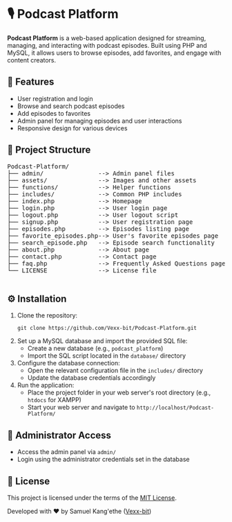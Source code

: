<!DOCTYPE html>
<html lang="en">
<head>
  <meta charset="UTF-8">
</head>
<body>

  <h1>🎙️ Podcast Platform</h1>
  <p><strong>Podcast Platform</strong> is a web-based application designed for streaming, managing, and interacting with podcast episodes. Built using PHP and MySQL, it allows users to browse episodes, add favorites, and engage with content creators.</p>

  <h2>🎯 Features</h2>
  <ul>
    <li>User registration and login</li>
    <li>Browse and search podcast episodes</li>
    <li>Add episodes to favorites</li>
    <li>Admin panel for managing episodes and user interactions</li>
    <li>Responsive design for various devices</li>
  </ul>

  <h2>📁 Project Structure</h2>
  <pre>
Podcast-Platform/
├── admin/               --> Admin panel files
├── assets/              --> Images and other assets
├── functions/           --> Helper functions
├── includes/            --> Common PHP includes
├── index.php            --> Homepage
├── login.php            --> User login page
├── logout.php           --> User logout script
├── signup.php           --> User registration page
├── episodes.php         --> Episodes listing page
├── favorite_episodes.php--> User's favorite episodes page
├── search_episode.php   --> Episode search functionality
├── about.php            --> About page
├── contact.php          --> Contact page
├── faq.php              --> Frequently Asked Questions page
└── LICENSE              --> License file
  </pre>

  <h2>⚙️ Installation</h2>
  <ol>
    <li>Clone the repository:
      <pre><code>git clone https://github.com/Vexx-bit/Podcast-Platform.git</code></pre>
    </li>
    <li>Set up a MySQL database and import the provided SQL file:
      <ul>
        <li>Create a new database (e.g., <code>podcast_platform</code>)</li>
        <li>Import the SQL script located in the <code>database/</code> directory</li>
      </ul>
    </li>
    <li>Configure the database connection:
      <ul>
        <li>Open the relevant configuration file in the <code>includes/</code> directory</li>
        <li>Update the database credentials accordingly</li>
      </ul>
    </li>
    <li>Run the application:
      <ul>
        <li>Place the project folder in your web server's root directory (e.g., <code>htdocs</code> for XAMPP)</li>
        <li>Start your web server and navigate to <code>http://localhost/Podcast-Platform/</code></li>
      </ul>
    </li>
  </ol>

  <h2>🔐 Administrator Access</h2>
  <ul>
    <li>Access the admin panel via <code>admin/</code></li>
    <li>Login using the administrator credentials set in the database</li>
  </ul>

  <h2>📄 License</h2>
  <p>This project is licensed under the terms of the <a href="https://github.com/Vexx-bit/Podcast-Platform/blob/main/LICENSE">MIT License</a>.</p>

  <p>Developed with ❤️ by Samuel Kang'ethe (<a href="https://github.com/Vexx-bit">Vexx-bit</a>)</p>

</body>
</html>
